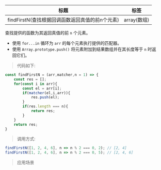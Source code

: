 |  标题   | 标签  |
|  ----  | ----  |
| findFirstN(查找根据回调函数返回真值的前n个元素) | array(数组) |

查找提供的函数为其返回真值的前 `n` 个元素。

* 使用 `for...in` 循环为 `arr` 的每个元素执行提供的匹配器。
* 使用 `Array.prototype.push()` 将元素附加到结果数组并在其长度等于 `n` 时返回它们。

> 代码如下:

```js
const findFirstN = (arr,matcher,n = 1) => {
    const res = [];
    for(const i in arr){
        const el = arr[i];
        if(matcher(el,i,arr)){
            res.push(el);
        }
        if(res.length === n){
            return res;
        }
    }
    return res;
}
```

> 调用方式:

```js
findFirstN([1, 2, 4, 6], n => n % 2 === 0, 2); // [2, 4]
findFirstN([1, 2, 4, 6], n => n % 2 === 0, 5); // [2, 4, 6]
```

> 应用场景